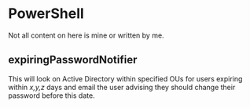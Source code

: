 # PowerShell
Not all content on here is mine or written by me.

## expiringPasswordNotifier
This will look on Active Directory within specified OUs for users expiring within *x,y,z* days and email the user advising they should change their password before this date.

##
